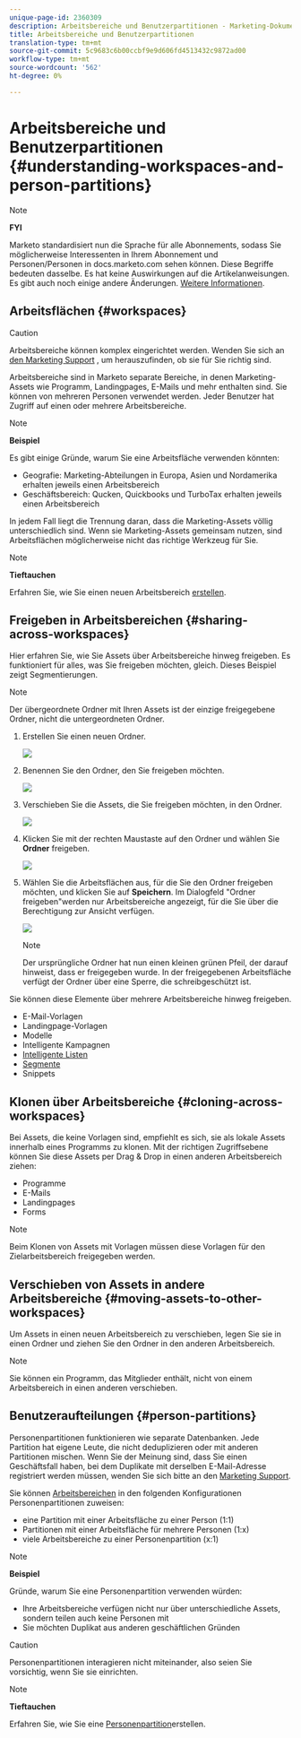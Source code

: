 ```yaml
---
unique-page-id: 2360309
description: Arbeitsbereiche und Benutzerpartitionen - Marketing-Dokumente - Produktdokumentation
title: Arbeitsbereiche und Benutzerpartitionen
translation-type: tm+mt
source-git-commit: 5c9683c6b00ccbf9e9d606fd4513432c9872ad00
workflow-type: tm+mt
source-wordcount: '562'
ht-degree: 0%

---
```



# Arbeitsbereiche und Benutzerpartitionen {#understanding-workspaces-and-person-partitions}

>[!NOTE]
>
>**FYI**
>
>Marketo standardisiert nun die Sprache für alle Abonnements, sodass Sie möglicherweise Interessenten in Ihrem Abonnement und Personen/Personen in docs.marketo.com sehen können. Diese Begriffe bedeuten dasselbe. Es hat keine Auswirkungen auf die Artikelanweisungen. Es gibt auch noch einige andere Änderungen. [Weitere Informationen](http://docs.marketo.com/display/DOCS/Updates+to+Marketo+Terminology).

## Arbeitsflächen {#workspaces}

>[!CAUTION]
>
>Arbeitsbereiche können komplex eingerichtet werden.  Wenden Sie sich an [den Marketing Support](http://support.marketo.com/) , um herauszufinden, ob sie für Sie richtig sind.

Arbeitsbereiche sind in Marketo separate Bereiche, in denen Marketing-Assets wie Programm, Landingpages, E-Mails und mehr enthalten sind. Sie können von mehreren Personen verwendet werden. Jeder Benutzer hat Zugriff auf einen oder mehrere Arbeitsbereiche.

>[!NOTE]
>
>**Beispiel**
>
>Es gibt einige Gründe, warum Sie eine Arbeitsfläche verwenden könnten:
>
>* Geografie: Marketing-Abteilungen in Europa, Asien und Nordamerika erhalten jeweils einen Arbeitsbereich
>* Geschäftsbereich: Qucken, Quickbooks und TurboTax erhalten jeweils einen Arbeitsbereich

>
>
In jedem Fall liegt die Trennung daran, dass die Marketing-Assets völlig unterschiedlich sind. Wenn sie Marketing-Assets gemeinsam nutzen, sind Arbeitsflächen möglicherweise nicht das richtige Werkzeug für Sie.

>[!NOTE]
>
>**Tieftauchen**
>
>Erfahren Sie, wie Sie einen neuen Arbeitsbereich [erstellen](create-a-new-workspace.md).

## Freigeben in Arbeitsbereichen {#sharing-across-workspaces}

Hier erfahren Sie, wie Sie Assets über Arbeitsbereiche hinweg freigeben. Es funktioniert für alles, was Sie freigeben möchten, gleich. Dieses Beispiel zeigt Segmentierungen.

>[!NOTE]
>
>Der übergeordnete Ordner mit Ihren Assets ist der einzige freigegebene Ordner, nicht die untergeordneten Ordner.

1. Erstellen Sie einen neuen Ordner.

   ![](assets/one.png)

1. Benennen Sie den Ordner, den Sie freigeben möchten.

   ![](assets/two.png)

1. Verschieben Sie die Assets, die Sie freigeben möchten, in den Ordner.

   ![](assets/three.png)

1. Klicken Sie mit der rechten Maustaste auf den Ordner und wählen Sie **Ordner** freigeben.

   ![](assets/four.png)

1. Wählen Sie die Arbeitsflächen aus, für die Sie den Ordner freigeben möchten, und klicken Sie auf **Speichern**. Im Dialogfeld &quot;Ordner freigeben&quot;werden nur Arbeitsbereiche angezeigt, für die Sie über die Berechtigung zur Ansicht verfügen.

   ![](assets/image2015-5-27-11-3a6-3a40.png)

   >[!NOTE]
   >
   >Der ursprüngliche Ordner hat nun einen kleinen grünen Pfeil, der darauf hinweist, dass er freigegeben wurde. In der freigegebenen Arbeitsfläche verfügt der Ordner über eine Sperre, die schreibgeschützt ist.

Sie können diese Elemente über mehrere Arbeitsbereiche hinweg freigeben.

* E-Mail-Vorlagen
* Landingpage-Vorlagen
* Modelle
* Intelligente Kampagnen
* [Intelligente Listen](../../../product-docs/core-marketo-concepts/smart-lists-and-static-lists/using-smart-lists/reference-a-list-or-smart-list-across-workspaces.md)
* [Segmente](share-segmentations-across-workspaces-and-partitions.md)
* Snippets

## Klonen über Arbeitsbereiche {#cloning-across-workspaces}

Bei Assets, die keine Vorlagen sind, empfiehlt es sich, sie als lokale Assets innerhalb eines Programms zu klonen.  Mit der richtigen Zugriffsebene können Sie diese Assets per Drag &amp; Drop in einen anderen Arbeitsbereich ziehen:

* Programme
* E-Mails
* Landingpages
* Forms

>[!NOTE]
>
>Beim Klonen von Assets mit Vorlagen müssen diese Vorlagen für den Zielarbeitsbereich freigegeben werden.

## Verschieben von Assets in andere Arbeitsbereiche {#moving-assets-to-other-workspaces}

Um Assets in einen neuen Arbeitsbereich zu verschieben, legen Sie sie in einen Ordner und ziehen Sie den Ordner in den anderen Arbeitsbereich.

>[!NOTE]
>
>Sie können ein Programm, das Mitglieder enthält, nicht von einem Arbeitsbereich in einen anderen verschieben.

## Benutzeraufteilungen {#person-partitions}

Personenpartitionen funktionieren wie separate Datenbanken. Jede Partition hat eigene Leute, die nicht deduplizieren oder mit anderen Partitionen mischen. Wenn Sie der Meinung sind, dass Sie einen Geschäftsfall haben, bei dem Duplikate mit derselben E-Mail-Adresse registriert werden müssen, wenden Sie sich bitte an den [Marketing Support](http://support.marketo.com).

Sie können [Arbeitsbereichen](create-a-new-workspace.md) in den folgenden Konfigurationen Personenpartitionen zuweisen:

* eine Partition mit einer Arbeitsfläche zu einer Person (1:1)
* Partitionen mit einer Arbeitsfläche für mehrere Personen (1:x)
* viele Arbeitsbereiche zu einer Personenpartition (x:1)

>[!NOTE]
>
>**Beispiel**
>
>Gründe, warum Sie eine Personenpartition verwenden würden:
>
>* Ihre Arbeitsbereiche verfügen nicht nur über unterschiedliche Assets, sondern teilen auch keine Personen mit
>* Sie möchten Duplikat aus anderen geschäftlichen Gründen

>



>[!CAUTION]
>
>Personenpartitionen interagieren nicht miteinander, also seien Sie vorsichtig, wenn Sie sie einrichten.

>[!NOTE]
>
>**Tieftauchen**
>
> Erfahren Sie, wie Sie eine [Personenpartition](create-a-person-partition.md)erstellen.


